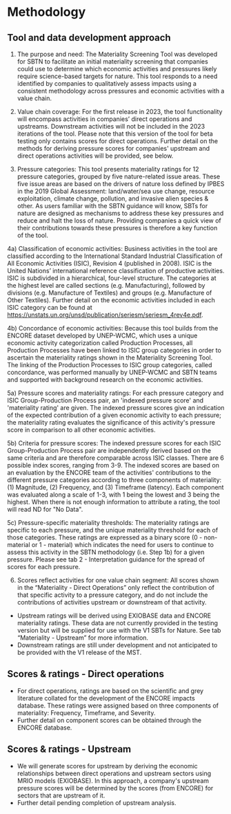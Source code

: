 
# Methodology

## Tool and data development approach

1) The purpose and need: The Materiality Screening Tool was developed for SBTN to facilitate an initial materiality screening that companies could use to determine which economic activities and pressures likely require science-based targets for nature. This tool responds to a need identified by companies to qualitatively assess impacts using a consistent methodology across pressures and economic activities with a value chain. 

2) Value chain coverage: For the first release in 2023, the tool functionality will encompass activities in companies’ direct operations and upstreams. Downstream activities will not be included in the 2023 iterations of the tool. Please note that this version of the tool for beta testing only contains scores for direct operations. Further detail on the methods for deriving pressure scores for companies' upstream and direct operations activities will be provided, see below.

3) Pressure categories: This tool presents materiality ratings for 12 pressure categories, grouped by five nature-related issue areas. These five issue areas are based on the drivers of nature loss defined by IPBES in the 2019 Global Assessment: land/water/sea use change, resource exploitation, climate change, pollution, and invasive alien species & other. As users familiar with the SBTN guidance will know, SBTs for nature are designed as mechanisms to address these key pressures and reduce and halt the loss of nature. Providing companies a quick view of their contributions towards these pressures is therefore a key function of the tool. 

4a) Classification of economic activities: Business activities in the tool are classified according to the International Standard Industrial Classification of All Economic Activities (ISIC), Revision 4 (published in 2008). ISIC is the United Nations’ international reference classification of productive activities. ISIC is subdivided in a hierarchical, four-level structure. The categories at the highest level are called sections (e.g. Manufacturing), followed by divisions (e.g. Manufacture of Textiles) and groups (e.g. Manufacture of Other Textiles). Further detail on the economic activities included in each ISIC category can be found at https://unstats.un.org/unsd/publication/seriesm/seriesm_4rev4e.pdf.

4b) Concordance of economic activities: Because this tool builds from the ENCORE dataset developed by UNEP-WCMC, which uses a unique economic activity categorization called Production Processes, all Production Processes have been linked to ISIC group categories in order to ascertain the materiality ratings shown in the Materiality Screening Tool. The linking of the Production Processes to ISIC group categories, called concordance, was performed manually by UNEP-WCMC and SBTN teams and supported with background research on the economic activities.

5a) Pressure scores and materiality ratings: For each pressure category and ISIC Group-Production Process pair, an 'indexed pressure score' and 'materiality rating' are given. The indexed pressure scores give an indication of the expected contribution of a given economic activity to each pressure; the materiality rating evaluates the significance of this activity's pressure score in comparison to all other economic activities. 

5b) Criteria for pressure scores: The indexed pressure scores for each ISIC Group-Production Process pair are independently derived based on the same criteria and are therefore comparable across ISIC classes. There are 6 possible index scores, ranging from 3-9. The indexed scores are based on an evaluation by the ENCORE team of the activities' contributions to the different pressure categories according to three components of materiality: (1) Magnitude, (2) Frequency, and (3) Timeframe (latency). Each component was evaluated along a scale of 1-3, with 1 being the lowest and 3 being the highest. When there is not enough information to attribute a rating, the tool will read ND for "No Data".

5c) Pressure-specific materiality thresholds: The materiality ratings are specific to each pressure, and the unique materiality threshold for each of those categories. These ratings are expressed as a binary score (0 - non-material or 1 - material) which indicates the need for users to continue to assess this activity in the SBTN methodology (i.e. Step 1b) for a given pressure. Please see tab 2 - Interpretation guidance for the spread of scores for each pressure. 

6) Scores reflect activities for one value chain segment: All scores shown in the “Materiality - Direct Operations” only reflect the contribution of that specific activity to a pressure category, and do not include the contributions of activities upstream or downstream of that activity.
- Upstream ratings will be derived using EXIOBASE data and ENCORE materiality ratings. These data are not currently provided in the testing version but will be supplied for use with the V1 SBTs for Nature. See tab “Materiality - Upstream” for more information.
 - Downstream ratings are still under development and not anticipated to be provided with the V1 release of the MST.

## Scores & ratings - Direct operations

- For direct operations, ratings are based on the scientific and grey literature collated for the development of the ENCORE impacts database. These ratings were assigned based on three components of materiality: Frequency, Timeframe, and Severity.
- Further detail on component scores can be obtained through the ENCORE database.

## Scores & ratings - Upstream

 - We will generate scores for upstream by deriving the economic relationships between direct operations and upstream sectors using MRIO models (EXIOBASE). In this approach, a company's upstream pressure scores will be determined by the scores (from ENCORE) for sectors that are upstream of it.
 - Further detail pending completion of upstream analysis.
